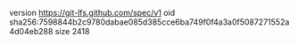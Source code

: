 version https://git-lfs.github.com/spec/v1
oid sha256:7598844b2c9780dabae085d385cce6ba749f0f4a3a0f5087271552a4d04eb288
size 2418
